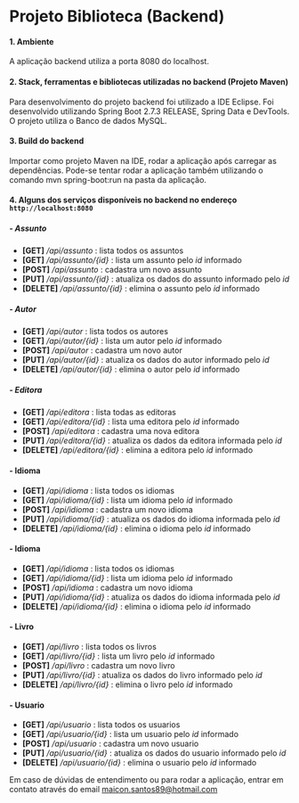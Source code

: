 # Projeto Biblioteca (Backend)

#### 1. Ambiente

A aplicação backend utiliza a porta 8080 do localhost.

#### 2. Stack, ferramentas e bibliotecas utilizadas no backend (Projeto Maven)

Para desenvolvimento do projeto backend foi utilizado a IDE Eclipse.
Foi desenvolvido utilizando Spring Boot 2.7.3 RELEASE, Spring Data e DevTools.
O projeto utiliza o Banco de dados MySQL.

#### 3. Build do backend
Importar como projeto Maven na IDE, rodar a aplicação após carregar as dependências.
Pode-se tentar rodar a aplicação também utilizando o comando mvn spring-boot:run na pasta da aplicação.

#### 4. Alguns dos serviços disponíveis no backend no endereço ```http://localhost:8080```

##### - Assunto
- **[GET]** */api/assunto* : lista todos os assuntos
- **[GET]** */api/assunto/{id}* : lista um assunto pelo *id* informado
- **[POST]** */api/assunto* : cadastra um novo assunto
- **[PUT]** */api/assunto/{id}* : atualiza os dados do assunto informado pelo *id*
- **[DELETE]** */api/assunto/{id}* : elimina o assunto pelo *id* informado

##### - Autor
- **[GET]** */api/autor* : lista todos os autores
- **[GET]** */api/autor/{id}* : lista um autor pelo *id* informado
- **[POST]** */api/autor* : cadastra um novo autor
- **[PUT]** */api/autor/{id}* : atualiza os dados do autor informado pelo *id*
- **[DELETE]** */api/autor/{id}* : elimina o autor pelo *id* informado

##### - Editora
- **[GET]** */api/editora* : lista todas as editoras
- **[GET]** */api/editora/{id}* : lista uma editora pelo *id* informado
- **[POST]** */api/editora* : cadastra uma nova editora
- **[PUT]** */api/editora/{id}* : atualiza os dados da editora informada pelo *id*
- **[DELETE]** */api/editora/{id}* : elimina a editora pelo *id* informado

#### - Idioma
- **[GET]** */api/idioma* : lista todos os idiomas
- **[GET]** */api/idioma/{id}* : lista um idioma pelo *id* informado
- **[POST]** */api/idioma* : cadastra um novo idioma
- **[PUT]** */api/idioma/{id}* : atualiza os dados do idioma informada pelo *id*
- **[DELETE]** */api/idioma/{id}* : elimina o idioma pelo *id* informado

#### - Idioma
- **[GET]** */api/idioma* : lista todos os idiomas
- **[GET]** */api/idioma/{id}* : lista um idioma pelo *id* informado
- **[POST]** */api/idioma* : cadastra um novo idioma
- **[PUT]** */api/idioma/{id}* : atualiza os dados do idioma informada pelo *id*
- **[DELETE]** */api/idioma/{id}* : elimina o idioma pelo *id* informado

#### - Livro
- **[GET]** */api/livro* : lista todos os livros
- **[GET]** */api/livro/{id}* : lista um livro pelo *id* informado
- **[POST]** */api/livro* : cadastra um novo livro
- **[PUT]** */api/livro/{id}* : atualiza os dados do livro informado pelo *id*
- **[DELETE]** */api/livro/{id}* : elimina o livro pelo *id* informado

#### - Usuario
- **[GET]** */api/usuario* : lista todos os usuarios
- **[GET]** */api/usuario/{id}* : lista um usuario pelo *id* informado
- **[POST]** */api/usuario* : cadastra um novo usuario
- **[PUT]** */api/usuario/{id}* : atualiza os dados do usuario informado pelo *id*
- **[DELETE]** */api/usuario/{id}* : elimina o usuario pelo *id* informado

Em caso de dúvidas de entendimento ou para rodar a aplicação, entrar em contato através do email maicon.santos89@hotmail.com
